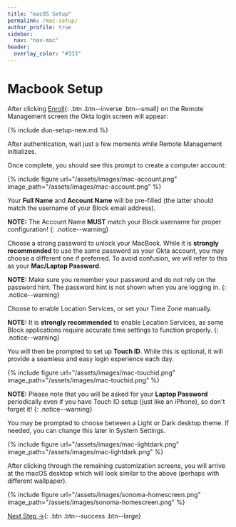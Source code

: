 ```yaml
---
title: "macOS Setup"
permalink: /mac-setup/
author_profile: true
sidebar:
  nav: "nav-mac"
header:
  overlay_color: "#333"
---
```


# Macbook Setup

After clicking [Enroll](){: .btn .btn--inverse .btn--small} on the Remote Management screen the Okta login screen will appear:

{% include duo-setup-new.md %}

After authentication, wait just a few moments while Remote Management initializes.

Once complete, you should see this prompt to create a computer account:

{% include figure url="/assets/images/mac-account.png" image_path="/assets/images/mac-account.png" %}

Your __Full Name__ and __Account Name__ will be pre-filled (the latter should match the username of your Block email address).

__NOTE:__ The Account Name __MUST__ match your Block username for proper configuration!
{: .notice--warning}

Choose a strong password to unlock your MacBook. While it is __strongly recommended__ to use the same password as your Okta account, you may choose a different one if preferred. To avoid confusion, we will refer to this as your __Mac/Laptop Password__.

__NOTE:__ Make sure you remember your password and do not rely on the password hint. The password hint is not shown when you are logging in.
{: .notice--warning}

Choose to enable Location Services, or set your Time Zone manually.

__NOTE:__ It is __strongly recommended__ to enable Location Services, as some Block applications require accurate time settings to function properly.
{: .notice--warning}

You will then be prompted to set up __Touch ID__. While this is optional, it will provide a seamless and easy login experience each day.

{% include figure url="/assets/images/mac-touchid.png" image_path="/assets/images/mac-touchid.png" %}

__NOTE:__ Please note that you will be asked for your __Laptop Password__ periodically even if you have Touch ID setup (just like an iPhone), so don't forget it!
{: .notice--warning}

You may be prompted to choose between a Light or Dark desktop theme. If needed, you can change this later in System Settings.

{% include figure url="/assets/images/mac-lightdark.png" image_path="/assets/images/mac-lightdark.png" %}

After clicking through the remaining customization screens, you will arrive at the macOS desktop which will look similar to the above (perhaps with different wallpaper).

{% include figure url="/assets/images/sonoma-homescreen.png" image_path="/assets/images/sonoma-homescreen.png"  %}

[Next Step &rarr;](/mac-installs){: .btn .btn--success .btn--large}